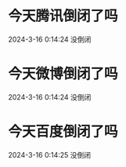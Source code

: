 # 今天腾讯倒闭了吗

2024-3-16 0:14:24 没倒闭

# 今天微博倒闭了吗

2024-3-16 0:14:24 没倒闭

# 今天百度倒闭了吗

2024-3-16 0:14:25 没倒闭

